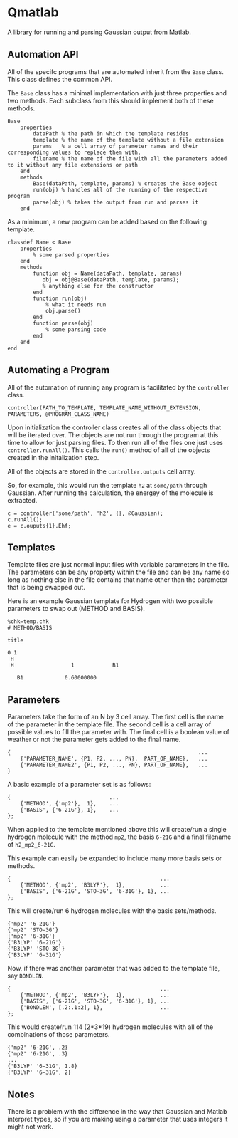 Qmatlab
=======
A library for running and parsing Gaussian output from Matlab.

Automation API
--------------
All of the specifc programs that are automated inherit from the `Base` class. This class defines the common API.

The `Base` class has a minimal implementation with just three properties and two methods. Each subclass from this should implement both of these methods.

    Base
        properties
            dataPath % the path in which the template resides
            template % the name of the template without a file extension
            params   % a cell array of parameter names and their corresponding values to replace them with.
            filename % the name of the file with all the parameters added to it without any file extensions or path
        end
        methods
            Base(dataPath, template, params) % creates the Base object
            run(obj) % handles all of the running of the respective program
            parse(obj) % takes the output from run and parses it
        end

As a minimum, a new program can be added based on the following template.

    classdef Name < Base
        properties
            % some parsed properties
        end
        methods
            function obj = Name(dataPath, template, params)
               obj = obj@Base(dataPath, template, params);
               % anything else for the constructor
            end
            function run(obj)
                % what it needs run
                obj.parse()
            end
            function parse(obj)
                % some parsing code
            end
        end
    end

Automating a Program
--------------------
All of the automation of running any program is facilitated by the `controller` class.

    controller(PATH_TO_TEMPLATE, TEMPLATE_NAME_WITHOUT_EXTENSION, PARAMETERS, @PROGRAM_CLASS_NAME)

Upon initialization the controller class creates all of the class objects that will be iterated over. The objects are not run through the program at this time to allow for just parsing files. To then run all of the files one just uses `controller.runAll()`. This calls the `run()` method of all of the objects created in the initalization step.

All of the objects are stored in the `controller.outputs` cell array.

So, for example, this would run the template `h2` at `some/path` through Gaussian. After running the calculation, the energey of the molecule is extracted.

    c = controller('some/path', 'h2', {}, @Gaussian);
    c.runAll();
    e = c.ouputs{1}.Ehf;

Templates
---------

Template files are just normal input files with variable parameters in the file. The parameters can be any property within the file and can be any name so long as nothing else in the file contains that name other than the parameter that is being swapped out.

Here is an example Gaussian template for Hydrogen with two possible parameters to swap out (METHOD and BASIS).

    %chk=temp.chk
    # METHOD/BASIS

    title

    0 1
     H
     H                  1            B1

       B1             0.60000000



Parameters
----------

Parameters take the form of an N by 3 cell array. The first cell is the name of the parameter in the template file. The second cell is a cell array of possible values to fill the parameter with. The final cell is a boolean value of weather or not the parameter gets added to the final name.

    {                                                           ...
        {'PARAMETER_NAME', {P1, P2, ..., PN},  PART_OF_NAME},   ...
        {'PARAMETER_NAME2', {P1, P2, ..., PN}, PART_OF_NAME},   ...
    }

A basic example of a parameter set is as follows:

    {                               ...
        {'METHOD', {'mp2'},  1},    ...
        {'BASIS', {'6-21G'}, 1},    ...
    };

When applied to the template mentioned above this will create/run a single hydrogen molecule with the method `mp2`, the basis `6-21G` and a final filename of `h2_mp2_6-21G`.

This example can easily be expanded to include many more basis sets or methods.

    {                                               ...
        {'METHOD', {'mp2', 'B3LYP'},  1},           ...
        {'BASIS', {'6-21G', 'STO-3G', '6-31G'}, 1}, ...
    };

This will create/run 6 hydrogen molecules with the basis sets/methods.

    {'mp2' '6-21G'}
    {'mp2' 'STO-3G'}
    {'mp2' '6-31G'}
    {'B3LYP' '6-21G'}
    {'B3LYP' 'STO-3G'}
    {'B3LYP' '6-31G'}

Now, if there was another parameter that was added to the template file, say `BONDLEN`.

    {                                               ...
        {'METHOD', {'mp2', 'B3LYP'},  1},           ...
        {'BASIS', {'6-21G', 'STO-3G', '6-31G'}, 1}, ...
        {'BONDLEN', [.2:.1:2], 1},                  ...
    };

This would create/run 114 (2\*3\*19) hydrogen molecules with all of the combinations of those parameters.

    {'mp2' '6-21G', .2}
    {'mp2' '6-21G', .3}
    ...
    {'B3LYP' '6-31G', 1.8}
    {'B3LYP' '6-31G', 2}


Notes
-----

There is a problem with the difference in the way that Gaussian and Matlab interpret types, so if you are making using a parameter that uses integers it might not work.